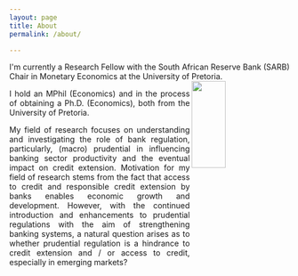 ```yaml
---
layout: page
title: About
permalink: /about/

---
```


<p align="justify"> I'm currently a Research Fellow with the South African Reserve Bank (SARB) Chair in Monetary Economics at the University of Pretoria.

  <img align="right" width="35%" height="20%" src="{{ site.url }}{{ site.baseurl }}/docs/assets/kea.jpg" class="img-responsive" />

<p align="justify"> I hold an MPhil (Economics) and in the process of obtaining a Ph.D. (Economics), both from the University of Pretoria.

<p align="justify"> My field of research focuses on understanding and investigating the role of bank regulation, particularly, (macro) prudential in influencing banking sector productivity and the eventual impact on credit extension. Motivation for my field of research stems from the fact that access to credit and responsible credit extension by banks enables economic growth and development. However, with the continued introduction and enhancements to prudential regulations with the aim of strengthening banking systems, a natural question arises as to whether prudential regulation is a hindrance to credit extension and / or access to credit, especially in emerging markets? 
